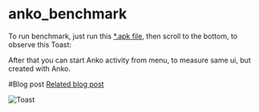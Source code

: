 # anko_benchmark

To run benchmark, just run this [*.apk file](https://github.com/nethergrim/anko_benchmark/blob/master/extras/app-debug.apk?raw=true), then scroll to the bottom, to observe this Toast:

After that you can start Anko activity from menu, to measure same ui, but created with Anko.

#Blog post
[Related blog post](https://nethergrim.github.io/performance/2016/04/16/anko.html)


![Toast](https://github.com/nethergrim/anko_benchmark/blob/master/extras/xml.png?raw=true)



